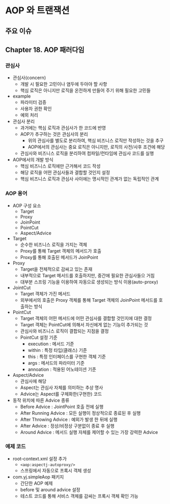 # AOP 와 트랜잭션

## 주요 이슈


## Chapter 18. AOP 패러다임
### 관심사
* 관심사(concern)
  * 개발 시 필요한 고민이나 염두에 두아야 할 사항
  * 핵심 로직은 아니지만 로직을 온전하게 만들어 주기 위해 필요한 고민들
* example
  * 파라미터 검증
  * 사용자 권한 확인
  * 예외 처리
* 관심사 분리
  * 과거에는 핵심 로직과 관심사가 한 코드에 반영
  * AOP가 추구하는 것은 관심사의 분리
    * 위의 관심사를 별도로 분리하여, 핵심 비즈니스 로직만 작성하는 것을 추구
    * AOP에서의 관심사는 중요 로직은 아니지만, 로직의 사전/사후 조건에 해당
  * 관심사와 비즈니스 로직을 분리하여 컴파일/런타임에 관심사 코드를 실행
* AOP에서의 개발 방식
  * 핵심 비즈니스 로직에만 근거해서 코드 작성
  * 해당 로직을 어떤 관심사들과 결합할 것인지 설정
  * 핵심 비즈니스 로직과 관심사 사이에는 명시적인 관계가 없는 독립적인 관계

### AOP 용어
* AOP 구성 요소
  * Target
  * Proxy
  * JoinPoint
  * PointCut
  * Aspect/Advice
* Target
  * 순수한 비즈니스 로직을 가지는 객체
  * Proxy를 통해 Target 객체의 메서드가 호출
  * Proxy를 통해 호출된 메서드가 JoinPoint
* Proxy
  * Target을 전체적으로 감싸고 있는 존재
  * 내부적으로 Target 메서드를 호출하지만, 중간에 필요한 관심사들으 거침
  * 대부분 스프링 기능을 이용하여 자동으로 생성되는 방식 이용(auto-proxy)
* JointCut
  * Target 객체가 가진 메서드
  * 외부에서의 호출은 Proxy 객체를 통해 Target 객체의 JoinPoint 메서드를 호출하는 방식
* PointCut
  * Target 객체의 어떤 메서드에 어떤 관심사를 결합할 것인지에 대한 결정
  * Target 객체는 PointCut에 의해서 자신에게 없는 기능이 추가되는 것
  * 관심사와 비즈니스 로직이 결합되는 지점을 결정
  * PointCut 설정 기준
    * execution : 메서드 기준
    * within : 특정 타입(클래스) 기준
    * this : 특정 인터페이스를 구현한 객체 기준
    * args : 메서드의 파라미터 기준
    * annoation : 적용된 어노테이션 기준
* Aspect/Advice
  * 관심사에 해당
  * Aspect는 관심사 자체를 의미하는 추상 명사
  * Advice는 Aspect를 구체화한(구현한) 코드
* 동작 위치에 따른 Advice 종류
  * Before Advice : JointPoint 호출 전에 실행
  * After Running Advice : 모든 실행이 정상적으로 종료된 후 실행
  * After Throwing Advice : 예외가 발생 한 뒤에 실행
  * After Advice : 정상/비정상 구분없이 종료 후 실행
  * Around Advice : 메서드 실행 자체를 제어할 수 있는 가장 강력한 Advice
  
### 예제 코드
* root-context.xml 설정 추가
  * `<aop:aspectj-autoproxy/>`
  * 스프링에서 자동으로 프록시 객체 생성
* com.yj.simpleAop 패키지
  * 간단한 AOP 예제
  * before 및 around advice 설정
  * 테스트 코드를 통해 서비스 객체를 감싸는 프록시 객체 확인 가능

